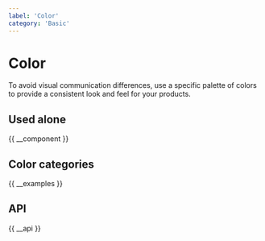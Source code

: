 ```yaml
---
label: 'Color'
category: 'Basic'
---
```


# Color

To avoid visual communication differences, use a specific palette of colors to provide a consistent look and feel for your products.

## Used alone

{{ __component }}

## Color categories

{{ __examples }}

## API

{{ __api }}
